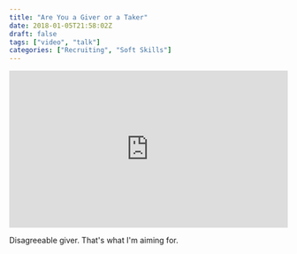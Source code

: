 ```yaml
---
title: "Are You a Giver or a Taker"
date: 2018-01-05T21:58:02Z
draft: false
tags: ["video", "talk"]
categories: ["Recruiting", "Soft Skills"]
---
```


<div style="max-width:854px"><div style="position:relative;height:0;padding-bottom:56.25%"><iframe src="https://embed.ted.com/talks/adam_grant_are_you_a_giver_or_a_taker" width="854" height="480" style="position:absolute;left:0;top:0;width:100%;height:100%" frameborder="0" scrolling="no" allowfullscreen></iframe></div></div>

<!--more-->

Disagreeable giver. That's what I'm aiming for.
